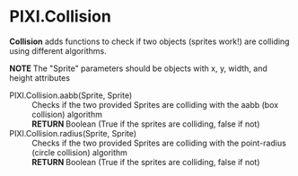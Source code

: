 <h1>PIXI.Collision</h1>
<p><strong>Collision</strong> adds functions to check if two objects (sprites work!) are colliding using different algorithms.</p>
<p><strong class="warning">NOTE </strong>The "Sprite" parameters should be objects with x, y, width, and height attributes</p>

<dl>
<dt>PIXI.Collision.aabb(Sprite, Sprite)</dt>
<dd>Checks if the two provided Sprites are colliding with the aabb (box collision) algorithm</dd>
<dd><strong class="return">RETURN </strong>Boolean (True if the sprites are colliding, false if not)</dd>
<dt>PIXI.Collision.radius(Sprite, Sprite)</dt>
<dd>Checks if the two provided Sprites are colliding with the point-radius (circle collision) algorithm</dd>
<dd><strong class="return">RETURN </strong>Boolean (True if the sprites are colliding, false if not)</dd>
</dl>